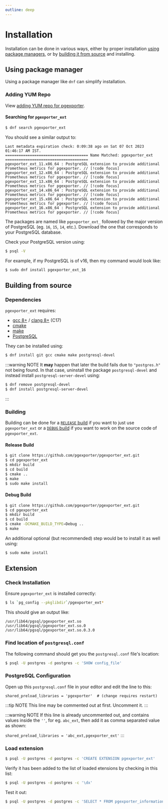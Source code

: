 ```yaml
---
outline: deep
---
```


# Installation

Installation can be done in various ways, either by proper installation [using package managers](#using-package-manager), or by [building it from source](#building-from-source) and installing.

## Using package manager

Using a package manager like `dnf` can simplify installation.

### Adding YUM Repo

View [adding YUM repo for pgexporter](../pgexporter/installation.md#adding-yum-repo).

#### Searching for `pgexporter_ext`

```sh
$ dnf search pgexporter_ext
```

You should see a similar output to:
```
Last metadata expiration check: 0:09:38 ago on Sat 07 Oct 2023 01:46:17 AM IST.
===================================== Name Matched: pgexporter_ext =====================================
pgexporter_ext_11.x86_64 : PostgreSQL extension to provide additional Prometheus metrics for pgexporter. // [!code focus]
pgexporter_ext_12.x86_64 : PostgreSQL extension to provide additional Prometheus metrics for pgexporter. // [!code focus]
pgexporter_ext_13.x86_64 : PostgreSQL extension to provide additional Prometheus metrics for pgexporter. // [!code focus]
pgexporter_ext_14.x86_64 : PostgreSQL extension to provide additional Prometheus metrics for pgexporter. // [!code focus]
pgexporter_ext_15.x86_64 : PostgreSQL extension to provide additional Prometheus metrics for pgexporter. // [!code focus]
pgexporter_ext_16.x86_64 : PostgreSQL extension to provide additional Prometheus metrics for pgexporter. // [!code focus]
```

The packages are named like `pgexporter_ext_` followed by the major version of PostgreSQL (eg. `16`, `15`, `14`, etc.). Download the one that corresponds to your PostgreSQL database.

Check your PostgreSQL version using:
```sh
$ psql -V
```

For example, if my PostgreSQL is of v16, then my command would look like:
```sh
$ sudo dnf install pgexporter_ext_16
```

## Building from source

### Dependencies

`pgexporter_ext` requires:

- [gcc 8+](https://gcc.gnu.org/) / [clang 8+](https://clang.llvm.org/) (C17)
- [cmake](https://cmake.org/)
- [make](https://www.gnu.org/software/make/)
- [PostgreSQL](https://www.postgresql.org/)

They can be installed using:

```sh
$ dnf install git gcc cmake make postgresql-devel
```

:::warning NOTE
It **may** happen that later the build fails due to `"postgres.h"` not being found. In that case, uninstall the package `postgresql-devel` and instead install `postgresql-server-devel` using:

```sh
$ dnf remove postgresql-devel
$ dnf install postgresql-server-devel
```

:::

### Building

Building can be done for a [`RELEASE` build](#release-build) if you want to just use `pgexporter_ext` or a [`DEBUG` build](#debug-build) if you want to work on the source code of `pgexporter_ext`.

#### Release Build

```sh
$ git clone https://github.com/pgexporter/pgexporter_ext.git
$ cd pgexporter_ext
$ mkdir build
$ cd build
$ cmake ..
$ make
$ sudo make install
```

#### Debug Build

```sh
$ git clone https://github.com/pgexporter/pgexporter_ext.git
$ cd pgexporter_ext
$ mkdir build
$ cd build
$ cmake -DCMAKE_BUILD_TYPE=Debug ..
$ make
```

An additional optional (but recommended) step would be to install it as well using:

```sh
$ sudo make install
```

## Extension

### Check Installation

Ensure `pgexporter_ext` is installed correctly:

```sh
$ ls `pg_config --pkglibdir`/pgexporter_ext*
```

This should give an output like:
```
/usr/lib64/pgsql/pgexporter_ext.so  /usr/lib64/pgsql/pgexporter_ext.so.0  /usr/lib64/pgsql/pgexporter_ext.so.0.3.0
```

### Find location of `postgresql.conf`

The following command should get you the `postgresql.conf` file's location:

```sh
$ psql -U postgres -d postgres -c 'SHOW config_file'
```

### PostgreSQL Configuration

Open up this `postgresql.conf` file in your editor and edit the line to this:

```
shared_preload_libraries = 'pgexporter'  # (change requires restart)
```

:::tip NOTE
This line may be commented out at first. Uncomment it.
:::

:::warning NOTE
If this line is already uncommented out, and contains values inside the `''`, for eg. `abc_ext`, then add it as comma separated value as shown:

`shared_preload_libraries = 'abc_ext,pgexporter_ext'`
:::

### Load extension

```sh
$ psql -U postgres -d postgres -c 'CREATE EXTENSION pgexporter_ext'
```

Verify it has been added to the list of loaded etensions by checking in this list:
```sh
$ psql -U postgres -d postgres -c '\dx'
```

Test it out:
```sh
$ psql -U postgres -d postgres -c 'SELECT * FROM pgexporter_information_ext()'
```